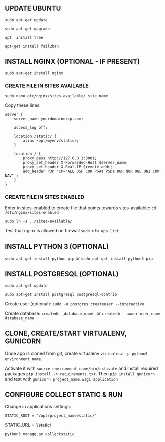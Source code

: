 ## UPDATE UBUNTU
`sudo apt-get update`
  
`sudo apt-get upgrade`
  
`apt  install tree`
  
`apt-get install fail2ban`

## INSTALL NGINX (OPTIONAL - IF PRESENT)
`sudo apt-get install nginx`

### CREATE FILE IN SITES AVAILABLE
`sudo nano etc/nginx/sites-available/_site_name_`
  
Copy these lines:

```
server {
    server_name yourdomainorip.com;

    access_log off;

    location /static/ {
        alias /opt/myenv/static/;
    }

    location / {
        proxy_pass http://127.0.0.1:8001;
        proxy_set_header X-Forwarded-Host $server_name;
        proxy_set_header X-Real-IP $remote_addr;
        add_header P3P 'CP="ALL DSP COR PSAa PSDa OUR NOR ONL UNI COM NAV"';
    }
}
```

### CREATE FILE IN SITES ENABLED
Enter in sites-enabled to create file that points towards sites-available:
`cd /etc/nginx/sites-enabled`
  
`sudo ln -s ../sites-available/`
  
Test that nginx is allowed on firewall
`sudo ufw app list`

## INSTALL PYTHON 3 (OPTIONAL)
`sudo apt-get install python-pip` or  `sudo apt-get install python3-pip`
  
## INSTALL POSTGRESQL (OPTIONAL)
`sudo apt-get update`
  
`sudo apt-get install postgresql postgresql-contrib`

Create user (optional):
`sudo -u postgres createuser --interactive`
  
Create database:
`createdb _database_name_` or `createdb --owner user_name database_name`

## CLONE, CREATE/START VIRTUALENV, GUNICORN
Once app is cloned from git, create virtualenv `virtualenv -p python3 environment_name`.

Activate it with `source environment_name/bin/activate` and install required packages `pip install -r requirements.txt`. Then `pip install gunicorn` and test with `gunicorn project_name.wsgi:application`

## CONFIGURE COLLECT STATIC & RUN
Change in applications settings:

`STATIC_ROOT = '/opt/project_name/static/'`

STATIC_URL = '/static/'

`python3 manage.py collectstatic`

  
